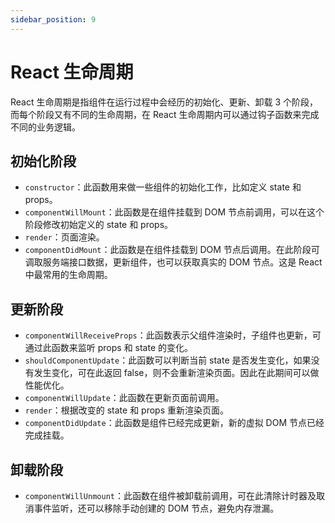 ```yaml
---
sidebar_position: 9
---
```


# React 生命周期



React 生命周期是指组件在运行过程中会经历的初始化、更新、卸载 3 个阶段，而每个阶段又有不同的生命周期，在 React 生命周期内可以通过钩子函数来完成不同的业务逻辑。



## 初始化阶段

- `constructor`：此函数用来做一些组件的初始化工作，比如定义 state 和 props。
- `componentWillMount`：此函数是在组件挂载到 DOM 节点前调用，可以在这个阶段修改初始定义的 state 和 props。
- `render`：页面渲染。
- `componentDidMount`：此函数是在组件挂载到 DOM 节点后调用。在此阶段可调取服务端接口数据，更新组件，也可以获取真实的 DOM 节点。这是 React 中最常用的生命周期。



## 更新阶段

- `componentWillReceiveProps`：此函数表示父组件渲染时，子组件也更新，可通过此函数来监听 props 和 state 的变化。
- `shouldComponentUpdate`：此函数可以判断当前 state 是否发生变化，如果没有发生变化，可在此返回 false，则不会重新渲染页面。因此在此期间可以做性能优化。
- `componentWillUpdate`：此函数在更新页面前调用。
- `render`：根据改变的 state 和 props 重新渲染页面。
- `componentDidUpdate`：此函数是组件已经完成更新，新的虚拟 DOM 节点已经完成挂载。



## 卸载阶段

- `componentWillUnmount`：此函数在组件被卸载前调用，可在此清除计时器及取消事件监听，还可以移除手动创建的 DOM 节点，避免内存泄漏。

